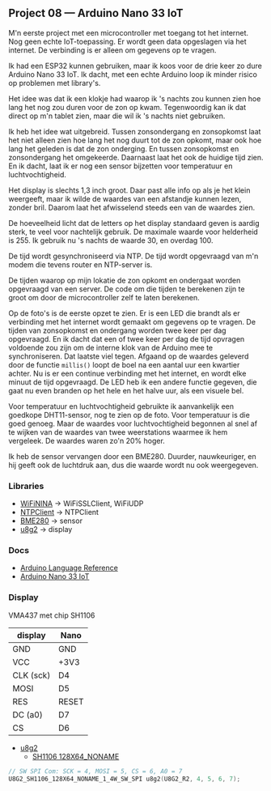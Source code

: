 ## Project 08 — Arduino Nano 33 IoT

M'n eerste project met een microcontroller met toegang tot het
internet. Nog geen echte IoT-toepassing. Er wordt geen data opgeslagen
via het internet. De verbinding is er alleen om gegevens op te vragen.

Ik had een ESP32 kunnen gebruiken, maar ik koos voor de drie keer zo
dure Arduino Nano 33 IoT. Ik dacht, met een echte Arduino loop ik
minder risico op problemen met library's.

Het idee was dat ik een klokje had waarop ik 's nachts zou kunnen zien
hoe lang het nog zou duren voor de zon op kwam. Tegenwoordig kan ik
dat direct op m'n tablet zien, maar die wil ik 's nachts niet
gebruiken.

Ik heb het idee wat uitgebreid. Tussen zonsondergang en zonsopkomst
laat het niet alleen zien hoe lang het nog duurt tot de zon opkomt,
maar ook hoe lang het geleden is dat de zon onderging. En tussen
zonsopkomst en zonsondergang het omgekeerde. Daarnaast laat het ook de
huidige tijd zien. En ik dacht, laat ik er nog een sensor bijzetten
voor temperatuur en luchtvochtigheid.

Het display is slechts 1,3 inch groot. Daar past alle info op als je
het klein weergeeft, maar ik wilde de waardes van een afstandje kunnen
lezen, zonder bril. Daarom laat het afwisselend steeds een van de
waardes zien.

De hoeveelheid licht dat de letters op het display standaard geven is
aardig sterk, te veel voor nachtelijk gebruik. De maximale waarde voor
helderheid is 255. Ik gebruik nu 's nachts de waarde 30, en overdag 100.

De tijd wordt gesynchroniseerd via NTP. De tijd wordt opgevraagd van
m'n modem die tevens router en NTP-server is.

De tijden waarop op mijn lokatie de zon opkomt en ondergaat worden
opgevraagd van een server. De code om die tijden te berekenen zijn te
groot om door de microcontroller zelf te laten berekenen.

Op de foto's is de eerste opzet te zien. Er is een LED die brandt als
er verbinding met het internet wordt gemaakt om gegevens op te vragen.
De tijden van zonsopkomst en ondergang worden twee keer per dag
opgevraagd. En ik dacht dat een of twee keer per dag de tijd opvragen
voldoende zou zijn om de interne klok van de Arduino mee te
synchroniseren. Dat laatste viel tegen. Afgaand op de waardes geleverd
door de functie `millis()` loopt de boel na een aantal uur een
kwartier achter. Nu is er een continue verbinding met het internet, en
wordt elke minuut de tijd opgevraagd. De LED heb ik een andere functie
gegeven, die gaat nu even branden op het hele en het halve uur, als een
visuele bel.

Voor temperatuur en luchtvochtigheid gebruikte ik aanvankelijk een
goedkope DHT11-sensor, nog te zien op de foto. Voor temperatuur is die
goed genoeg. Maar de waardes voor luchtvochtigheid begonnen al snel af
te wijken van de waardes van twee weerstations waarmee ik hem
vergeleek. De waardes waren zo'n 20% hoger.

Ik heb de sensor vervangen door een BME280. Duurder, nauwkeuriger, en
hij geeft ook de luchtdruk aan, dus die waarde wordt nu ook
weergegeven.


### Libraries

 * [WiFiNINA](https://www.arduino.cc/en/Reference/WiFiNINA)  → WiFiSSLClient, WiFiUDP
 * [NTPClient](https://github.com/arduino-libraries/NTPClient)  → NTPClient
 * [BME280](https://github.com/finitespace/BME280)  → sensor
 * [u8g2](https://github.com/olikraus/u8g2)  → display


### Docs

 * [Arduino Language Reference](https://www.arduino.cc/reference/en/)
 * [Arduino Nano 33 IoT](https://docs.arduino.cc/hardware/nano-33-iot)

### Display

VMA437 met chip SH1106

| display | Nano |
| ------- | ---- |
| GND     | GND  |
| VCC     | +3V3 |
| CLK (sck) | D4 |
| MOSI    | D5 |
| RES     | RESET |
| DC (a0) | D7   |
| CS      | D6   |


 * [u8g2](https://github.com/olikraus/u8g2)
     * [SH1106 128X64_NONAME](https://github.com/olikraus/u8g2/wiki/u8g2setupcpp#sh1106-128x64_noname)

```c
// SW SPI Com: SCK = 4, MOSI = 5, CS = 6, A0 = 7
U8G2_SH1106_128X64_NONAME_1_4W_SW_SPI u8g2(U8G2_R2, 4, 5, 6, 7);
```
